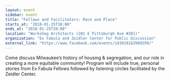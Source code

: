 ```yaml
---
layout: event
sidebar: event
title: "Fellows and Facilitators: Race and Place"
starts_at: "2018-01-25T18:00"
ends_at: "2018-01-25T20:00"
location: "Workshop Architects (201 E Pittsburgh Ave #301)"
organization: "Ex Fabula and Zeidler Center for Public Discussion"
external_link: "https://www.facebook.com/events/143818162989299/"
---
```


Come discuss Milwaukee’s history of housing & segregation, and our role in creating a more equitable community! Program will include true, personal stories from Ex Fabula Fellows followed by listening circles facilitated by the Zeidler Center.
